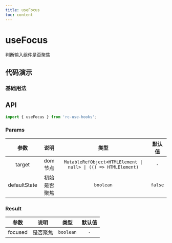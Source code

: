 ```yaml
---
title: useFocus
toc: content
---
```


# useFocus

判断输入组件是否聚焦

## 代码演示

### 基础用法

<code src="./demos/Demo1.tsx" ></code>

## API

```ts
import { useFocus } from 'rc-use-hooks';
```

### Params

|     参数     |     说明     |                              类型                              | 默认值  |
| :----------: | :----------: | :------------------------------------------------------------: | :-----: |
|    target    |   dom节点    | `MutableRefObject<HTMLElement \| null> \| (() => HTMLElement)` |   `-`   |
| defaultState | 初始是否聚焦 |                           `boolean`                            | `false` |

### Result

|  参数   |   说明   |   类型    | 默认值 |
| :-----: | :------: | :-------: | :----: |
| focused | 是否聚焦 | `boolean` |  `-`   |
